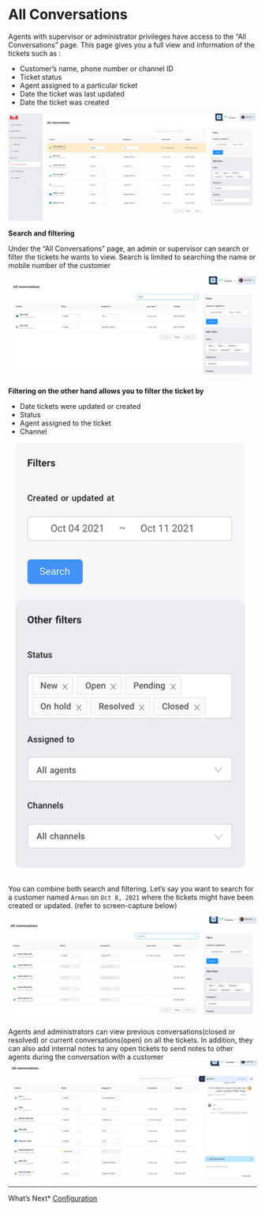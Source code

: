 # All Conversations

Agents with supervisor or administrator privileges have access to the “All Conversations” page. This page gives you a full view and information of the tickets such as :

* Customer’s name, phone number or channel ID
* Ticket status
* Agent assigned to a particular ticket
* Date the ticket was last updated
* Date the ticket was created

![1600](../images/312c608-all_conversaation.png "all conversaation.png")
  
**Search and filtering**  

Under the “All Conversations” page, an admin or supervisor can search or filter the tickets he wants to view. Search is limited to searching the name or mobile number of the customer

![1600](../images/a3f4347-all_convo.png "all convo.png")
  
**Filtering on the other hand allows you to filter the ticket by**

* Date tickets were updated or created
* Status
* Agent assigned to the ticket
* Channel

![648](../images/ededfab-unnamed.png "unnamed.png")
  
You can combine both search and filtering. Let’s say you want to search for a customer named `Arman` on `Oct 8, 2021` where the tickets might have been created or updated. (refer to screen-capture below)

![1600](../images/d2a96dc-arman.png "arman.png")
  
Agents and administrators can view previous conversations(closed or resolved) or current conversations(open) on all the tickets. In addition, they can also add internal notes to any open tickets to send notes to other agents during the conversation with a customer
![1600](../images/779c012-unnamed_1.png "unnamed (1).png")

---

What’s Next* [Configuration](/connect/docs/configuration)
